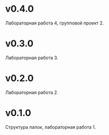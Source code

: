 # v0.4.0

Лабораторная работа 4, групповой проект 2.

# v0.3.0

Лабораторная работа 3.

# v0.2.0

Лабораторная работа 2.

# v0.1.0

Структура папок, лабораторная работа 1.